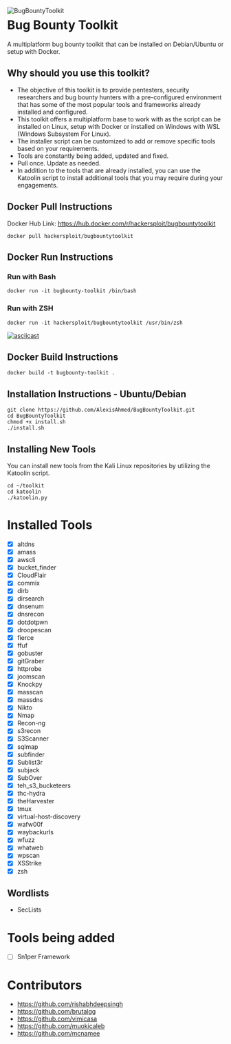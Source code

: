 <img src="https://hackersploit.org/wp-content/uploads/2020/12/Bug-Bounty-Toolkit-No-Image-758x426.png"
     alt="BugBountyToolkit"
     style="float: left; margin-right: 10px;" />

# Bug Bounty Toolkit
A multiplatform bug bounty toolkit that can be installed on Debian/Ubuntu or setup with Docker.

## Why should you use this toolkit?
- The objective of this toolkit is to provide pentesters, security researchers and bug bounty hunters with a pre-configured environment that has some of the most popular tools and frameworks already installed and configured.
- This toolkit offers a multiplatform base to work with as the script can be installed on Linux, setup with Docker or installed on Windows with WSL (Windows Subsystem For Linux).
- The installer script can be customized to add or remove specific tools based on your requirements.
- Tools are constantly being added, updated and fixed.
- Pull once. Update as needed.
- In addition to the tools that are already installed, you can use the Katoolin script to install additional tools that you may require during your engagements.

## Docker Pull Instructions
Docker Hub Link: https://hub.docker.com/r/hackersploit/bugbountytoolkit

```
docker pull hackersploit/bugbountytoolkit
```
## Docker Run Instructions
### Run with Bash
```
docker run -it bugbounty-toolkit /bin/bash
```
### Run with ZSH
```
docker run -it hackersploit/bugbountytoolkit /usr/bin/zsh
```

[![asciicast](https://asciinema.org/a/sMorBlA5yzTIwfdiWzdRR3yEh.svg)](https://asciinema.org/a/sMorBlA5yzTIwfdiWzdRR3yEh)

## Docker Build Instructions
```
docker build -t bugbounty-toolkit .
```

## Installation Instructions - Ubuntu/Debian
```
git clone https://github.com/AlexisAhmed/BugBountyToolkit.git
cd BugBountyToolkit
chmod +x install.sh
./install.sh
```
## Installing New Tools
You can install new tools from the Kali Linux repositories by utilizing the Katoolin script.
```
cd ~/toolkit
cd katoolin
./katoolin.py
```
# Installed Tools
- [x] altdns
- [x] amass
- [x] awscli
- [x] bucket_finder
- [x] CloudFlair
- [x] commix
- [x] dirb
- [x] dirsearch
- [x] dnsenum
- [x] dnsrecon
- [x] dotdotpwn
- [x] droopescan
- [x] fierce
- [x] ffuf
- [x] gobuster
- [x] gitGraber
- [x] httprobe
- [x] joomscan
- [x] Knockpy
- [x] masscan
- [x] massdns
- [x] Nikto
- [x] Nmap
- [x] Recon-ng
- [x] s3recon
- [x] S3Scanner
- [x] sqlmap
- [x] subfinder
- [x] Sublist3r
- [x] subjack
- [x] SubOver
- [x] teh_s3_bucketeers
- [x] thc-hydra
- [x] theHarvester
- [x] tmux
- [x] virtual-host-discovery
- [x] wafw00f
- [x] waybackurls
- [x] wfuzz
- [x] whatweb
- [x] wpscan
- [x] XSStrike
- [x] zsh

## Wordlists
- SecLists 

# Tools being added
- [ ] Sn1per Framework

# Contributors
- https://github.com/rishabhdeepsingh
- https://github.com/brutalgg 
- https://github.com/vimicasa
- https://github.com/muokicaleb
- https://github.com/mcnamee

